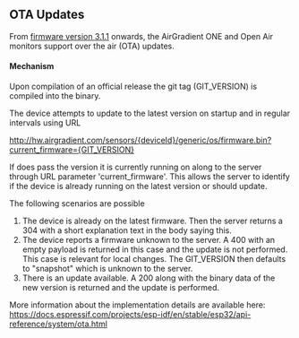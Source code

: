 ## OTA Updates

From [firmware version 3.1.1](https://github.com/airgradienthq/arduino/tree/3.1.1) onwards, the AirGradient ONE and Open Air monitors support over the air (OTA) updates.

#### Mechanism

Upon compilation of an official release the git tag (GIT_VERSION) is compiled into the binary.

The device attempts to update to the latest version on startup and in regular intervals using URL

http://hw.airgradient.com/sensors/{deviceId}/generic/os/firmware.bin?current_firmware={GIT_VERSION}

If does pass the version it is currently running on along to the server through URL parameter 'current_firmware'.
This allows the server to identify if the device is already running on the latest version or should update.

The following scenarios are possible

1. The device is already on the latest firmware. Then the server returns a 304 with a short explanation text in the body saying this.
2. The device reports a firmware unknown to the server. A 400 with an empty payload is returned in this case and the update is not performed. This case is relevant for local changes. The GIT_VERSION then defaults to "snapshot" which is unknown to the server.
3. There is an update available. A 200 along with the binary data of the new version is returned and the update is performed.

More information about the implementation details are available here: https://docs.espressif.com/projects/esp-idf/en/stable/esp32/api-reference/system/ota.html
